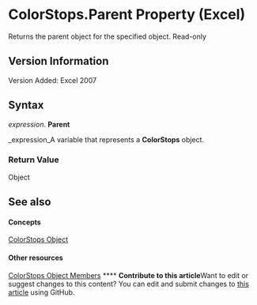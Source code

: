 
# ColorStops.Parent Property (Excel)

Returns the parent object for the specified object. Read-only


## Version Information

Version Added: Excel 2007 


## Syntax

 _expression_. **Parent**

 _expression_A variable that represents a  **ColorStops** object.


### Return Value

Object


## See also


#### Concepts


 [ColorStops Object](e138347b-f03c-2f50-bf61-f7f2182c9681.md)
#### Other resources


 [ColorStops Object Members](864479e0-3690-70b8-a062-1b48825e00b8.md)
****   **Contribute to this article**Want to edit or suggest changes to this content? You can edit and submit changes to  [this article](https://github.com/jhershey00/VBA_Excel_Test/OpenXMLCon/articles/252d24f4-7508-a2fd-1e39-799af297581c.md) using GitHub.

